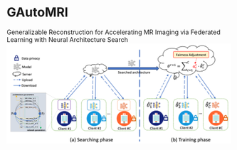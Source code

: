 # GAutoMRI

Generalizable Reconstruction for Accelerating MR Imaging via Federated Learning with Neural Architecture Search
![image](/assets/GAutoMRI.png)

